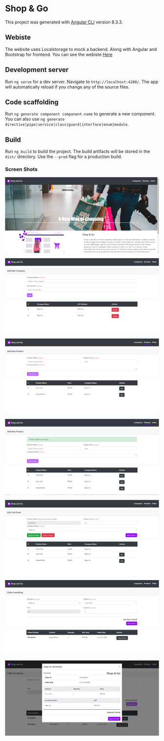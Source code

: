 # Shop & Go

This project was generated with [Angular CLI](https://github.com/angular/angular-cli) version 8.3.3.
## Webiste

 The website uses Localstorage to mock a backend. Along with Angular and Bootstrap for frontend. You can see the webiste [Here](https://compassionate-archimedes-ba4ba6.netlify.app/)

## Development server

Run `ng serve` for a dev server. Navigate to `http://localhost:4200/`. The app will automatically reload if you change any of the source files.

## Code scaffolding

Run `ng generate component component-name` to generate a new component. You can also use `ng generate directive|pipe|service|class|guard|interface|enum|module`.

## Build

Run `ng build` to build the project. The build artifacts will be stored in the `dist/` directory. Use the `--prod` flag for a production build.

### Screen Shots
![Home Page](src/assets/screenshots/home.png)


![Company Page](src/assets/screenshots/companyPage.png)


![Product Page](src/assets/screenshots/productpage.png)


![Product Add Page](src/assets/screenshots/productAdd.png)


![Product Update Page](src/assets/screenshots/productUpdate.png)


![Order Page](src/assets/screenshots/Order.png)


![Invoice Page](src/assets/screenshots/invoice.png)
